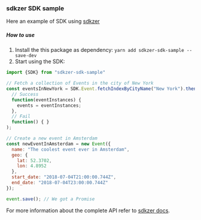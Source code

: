 ### sdkzer SDK sample

Here an example of SDK using [sdkzer](https://www.github.com/howerest/sdkzer)

##### How to use

1. Install the this package as dependency: `yarn add sdkzer-sdk-sample --save-dev`
2. Start using the SDK:

```javascript
import {SDK} from "sdkzer-sdk-sample"

// Fetch a collection of Events in the city of New York
const eventsInNewYork = SDK.Event.fetchIndexByCityName("New York").then(
  // Success
  function(eventInstances) {
    events = eventInstances;
  },
  // Fail
  function() { }
);

// Create a new event in Amsterdam
const newEventInAmsterdam = new Event({
  name: "The coolest event ever in Amsterdam",
  geo: {
    lat: 52.3702,
    lon: 4.8952
  },
  start_date: "2018-07-04T21:00:00.744Z",
  end_date: "2018-07-04T23:00:00.744Z"
});

event.save(); // We got a Promise

```

For more information about the complete API refer to [sdkzer docs](https://www.github.com/howerest/sdkzer).
